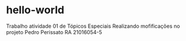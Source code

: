 # hello-world
Trabalho atividade 01 de Tópicos Especiais
Realizando mofificações no projeto
Pedro Perissato
RA 21016054-5
